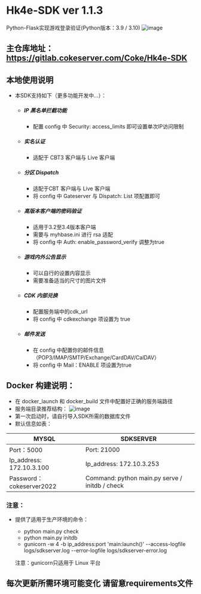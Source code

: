 # Hk4e-SDK ver 1.1.3

Python-Flask实现游戏登录验证(Python版本：3.9 / 3.10)
![image](https://blog.cokeserver.com/upload/photo.png)

## 主仓库地址：https://gitlab.cokeserver.com/Coke/Hk4e-SDK
## 本地使用说明

- 本SDK支持如下（更多功能开发中...）：
    - ##### IP 黑名单拦截功能
        - 配置 config 中 Security: access_limits 即可设置单次IP访问限制
    - ##### 实名认证
        - 适配于 CBT3 客户端与 Live 客户端
    - ##### 分区 Dispatch
        - 适配于CBT 客户端与 Live 客户端
        - 将 config 中 Gateserver 与 Dispatch: List 项配置即可
    - ##### 高版本客户端的密码验证
        - 适用于3.2至3.4版本客户端
        - 需要与 myhbase.ini 进行 rsa 适配
        - 将 config 中 Auth: enable_password_verify 调整为true
    - ##### 游戏内外公告显示
        - 可以自行的设置内容显示
        - 需要准备适当的尺寸的图片文件
    - ##### CDK 内部兑换
        - 配置服务端中的cdk_url
        - 将 config 中 cdkexchange 项设置为 true
    - ##### 邮件发送
        - 在 config 中配置你的邮件信息（POP3/IMAP/SMTP/Exchange/CardDAV/CalDAV）
        - 将 config 中 Mail：ENABLE 项设置为true

## Docker 构建说明：

- 在 docker_launch 和 docker_build 文件中配置好正确的服务端路径
- 服务端目录推荐结构：
  ![image](https://blog.cokeserver.com/upload/tree.png)
- 第一次启动时，请自行导入SDK所需的数据库文件
- 默认信息如表：

| MYSQL                    | SDKSERVER                              |
|--------------------------|----------------------------------------|
| Port：5000                | Port: 21000                            |
| Ip_address: 172.10.3.100 | Ip_address: 172.10.3.253               |
| Password：cokeserver2022  | Command: python main.py serve / initdb / check |


### 注意：
- 提供了适用于生产环境的命令：
    - python main.py check
    - python main.py initdb
    - gunicorn -w 4 -b ip_address:port 'main:launch()' --access-logfile logs/sdkserver.log --error-logfile logs/sdkserver-error.log

    注意：gunicorn只适用于 Linux 平台

## 每次更新所需环境可能变化 请留意requirements文件
